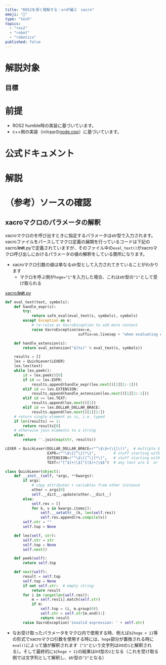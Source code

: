 ```yaml
---
title: "ROS2を深く理解する：urdf編２　xacro"
emoji: "📑"
type: "tech"
topics:
  - "ros2"
  - "robot"
  - "robotics"
published: false
---
```


# 解説対象

## 目標

# 前提
- ROS2 humble時の実装に基づいています。
- c++側の実装（rclcppの[node.cpp](https://github.com/ros2/rclcpp/blob/rolling/rclcpp/src/rclcpp/node.cpp)）に基づいています。

# 公式ドキュメント

# 解説

# （参考）ソースの確認

## xacroマクロのパラメータの解釈

xacroマクロのを呼び出すときに指定するパラメータはstr型で入力されます。xacroファイルをパースしてマクロ定義の展開を行っているコードは下記のxacro/__init__.pyで定義されていますが、そのファイル中の`eval_text()`がxacroマクロ呼び出しにおけるパラメータの値の解釈をしている箇所になります。

- xacroマクロ引数の値は単なるstr型として入力されてきていることがわかります
  - マクロを呼ぶ側が`hoge="1"`を入力した場合、これはstr型の`"1"`として受け取られる

[xacro/__init__.py](https://github.com/ros/xacro/blob/53f71c2f667bfdc2008e5ea2583cc01501b13b82/xacro/__init__.py#L686C1-L716C42)

```py:xacro/__init__.py
def eval_text(text, symbols):
    def handle_expr(s):
        try:
            return safe_eval(eval_text(s, symbols), symbols)
        except Exception as e:
            # re-raise as XacroException to add more context
            raise XacroException(exc=e,
                                 suffix=os.linesep + "when evaluating expression '%s'" % s)

    def handle_extension(s):
        return eval_extension("$(%s)" % eval_text(s, symbols))

    results = []
    lex = QuickLexer(LEXER)
    lex.lex(text)
    while lex.peek():
        id = lex.peek()[0]
        if id == lex.EXPR:
            results.append(handle_expr(lex.next()[1][2:-1]))
        elif id == lex.EXTENSION:
            results.append(handle_extension(lex.next()[1][2:-1]))
        elif id == lex.TEXT:
            results.append(lex.next()[1])
        elif id == lex.DOLLAR_DOLLAR_BRACE:
            results.append(lex.next()[1][1:])
    # return single element as is, i.e. typed
    if len(results) == 1:
        return results[0]
    # otherwise join elements to a string
    else:
        return ''.join(map(str, results))

LEXER = QuickLexer(DOLLAR_DOLLAR_BRACE=r"^\$\$+(\{|\()",  # multiple $ in a row, followed by { or (
                   EXPR=r"^\$\{[^\}]*\}",        # stuff starting with ${
                   EXTENSION=r"^\$\([^\)]*\)",   # stuff starting with $(
                   TEXT=r"[^$]+|\$[^{($]+|\$$")  # any text w/o $  or  $ following any chars except {($  or  single $

class QuickLexer(object):
    def __init__(self, *args, **kwargs):
        if args:
            # copy attributes + variables from other instance
            other = args[0]
            self.__dict__.update(other.__dict__)
        else:
            self.res = []
            for k, v in kwargs.items():
                self.__setattr__(k, len(self.res))
                self.res.append(re.compile(v))
        self.str = ""
        self.top = None

    def lex(self, str):
        self.str = str
        self.top = None
        self.next()

    def peek(self):
        return self.top

    def next(self):
        result = self.top
        self.top = None
        if not self.str:  # empty string
            return result
        for i in range(len(self.res)):
            m = self.res[i].match(self.str)
            if m:
                self.top = (i, m.group(0))
                self.str = self.str[m.end():]
                return result
        raise XacroException('invalid expression: ' + self.str)        
```

- なお受け取ったパラメータをマクロ内で使用する時、例えば`${hoge + 1}`等の形式でxacroマクロ引数を使用する時には、`hoge`部分が置換される時に`eval()`によって値が解釈されます（`"1"`という文字列はintの`1`と解釈される）。そして最終的に`${hoge + 1}`の結果はint型の`2`となる（これを受け取る側では文字列として解釈し、str型の`"2"`となる）

